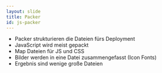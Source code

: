 ```yaml
---
layout: slide
title: Packer
id: js-packer
---
```

* Packer strukturieren die Dateien fürs Deployment
* JavaScript wird meist gepackt
* Map Dateien für JS und CSS
* Bilder werden in eine Datei zusammengefasst (Icon Fonts)
* Ergebnis sind wenige große Dateien
